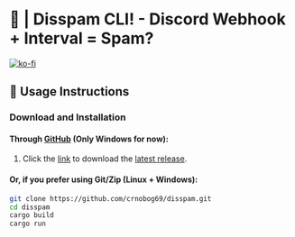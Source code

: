 # 🦠 | Disspam CLI! - Discord Webhook + Interval = Spam?
[![ko-fi](https://ko-fi.com/img/githubbutton_sm.svg)](https://ko-fi.com/P5P311PGR8)

## 🚀 Usage Instructions

### Download and Installation

#### Through [GitHub](https://github.com/crnobog69/disspam/releases) (Only Windows for now):

1. Click the [link](https://github.com/crnobog69/disspam/releases) to download the [latest release](https://github.com/crnobog69/disspam/releases).

#### Or, if you prefer using Git/Zip (Linux + Windows):

```bash
git clone https://github.com/crnobog69/disspam.git
cd disspam
cargo build
cargo run
```
